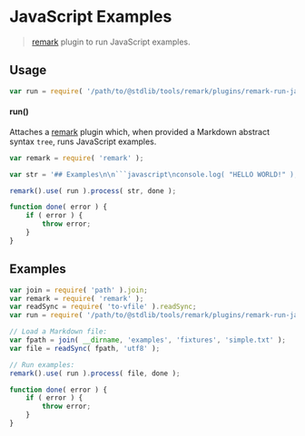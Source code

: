 # JavaScript Examples

> [remark][remark] plugin to run JavaScript examples.

<section class="usage">

## Usage

```javascript
var run = require( '/path/to/@stdlib/tools/remark/plugins/remark-run-javascript-examples' );
```

#### run()

Attaches a [remark][remark] plugin which, when provided a Markdown abstract syntax `tree`, runs JavaScript examples.

```javascript
var remark = require( 'remark' );

var str = '## Examples\n\n```javascript\nconsole.log( "HELLO WORLD!" );\n```';

remark().use( run ).process( str, done );

function done( error ) {
    if ( error ) {
        throw error;
    }
}
```

</section>

<!-- /.usage -->

<section class="notes">

</section>

<!-- /.notes -->

<section class="examples">

## Examples

<!-- eslint-disable no-sync -->

<!-- eslint no-undef: "error" -->

```javascript
var join = require( 'path' ).join;
var remark = require( 'remark' );
var readSync = require( 'to-vfile' ).readSync;
var run = require( '/path/to/@stdlib/tools/remark/plugins/remark-run-javascript-examples' );

// Load a Markdown file:
var fpath = join( __dirname, 'examples', 'fixtures', 'simple.txt' );
var file = readSync( fpath, 'utf8' );

// Run examples:
remark().use( run ).process( file, done );

function done( error ) {
    if ( error ) {
        throw error;
    }
}
```

</section>

<!-- /.examples -->

<section class="links">

[remark]: https://github.com/wooorm/remark

</section>

<!-- /.links -->
